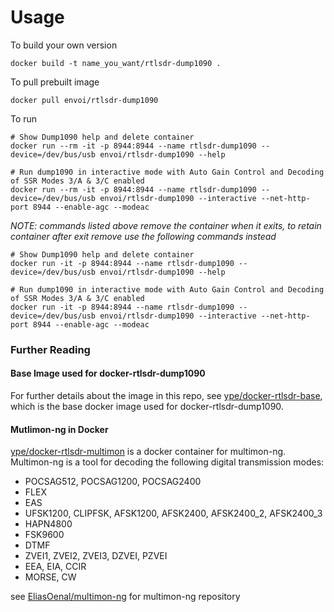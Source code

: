 # Usage

To build your own version

```
docker build -t name_you_want/rtlsdr-dump1090 .
```

To pull prebuilt image

```
docker pull envoi/rtlsdr-dump1090
```

To run

```
# Show Dump1090 help and delete container
docker run --rm -it -p 8944:8944 --name rtlsdr-dump1090 --device=/dev/bus/usb envoi/rtlsdr-dump1090 --help

# Run dump1090 in interactive mode with Auto Gain Control and Decoding of SSR Modes 3/A & 3/C enabled
docker run --rm -it -p 8944:8944 --name rtlsdr-dump1090 --device=/dev/bus/usb envoi/rtlsdr-dump1090 --interactive --net-http-port 8944 --enable-agc --modeac
```

*NOTE: commands listed above remove the container when it exits, to retain container after exit remove use the following commands instead*

```
# Show Dump1090 help and delete container
docker run -it -p 8944:8944 --name rtlsdr-dump1090 --device=/dev/bus/usb envoi/rtlsdr-dump1090 --help

# Run dump1090 in interactive mode with Auto Gain Control and Decoding of SSR Modes 3/A & 3/C enabled
docker run -it -p 8944:8944 --name rtlsdr-dump1090 --device=/dev/bus/usb envoi/rtlsdr-dump1090 --interactive --net-http-port 8944 --enable-agc --modeac
```

### Further Reading

#### Base Image used for docker-rtlsdr-dump1090
For further details about the image in this repo, see [ype/docker-rtlsdr-base](https://github.com/ype/docker-rtlsdr-base), which is the base docker image used for docker-rtlsdr-dump1090.

#### Mutlimon-ng in Docker

[ype/docker-rtlsdr-multimon](https://github.com/ype/docker-rtlsdr-multimon) is a docker container for multimon-ng. Multimon-ng is a tool for decoding the following digital transmission modes:

- POCSAG512, POCSAG1200, POCSAG2400
- FLEX
- EAS
- UFSK1200, CLIPFSK, AFSK1200, AFSK2400, AFSK2400_2, AFSK2400_3
- HAPN4800
- FSK9600
- DTMF
- ZVEI1, ZVEI2, ZVEI3, DZVEI, PZVEI
- EEA, EIA, CCIR
- MORSE, CW

see [EliasOenal/multimon-ng](https://github.com/EliasOenal/multimon-ng) for multimon-ng repository